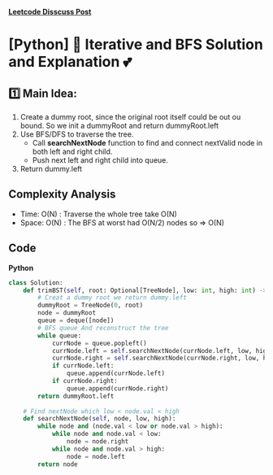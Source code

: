 **[Leetcode Disscuss Post](https://leetcode.com/problems/trim-a-binary-search-tree/discuss/1948345/Python-Iterative-and-BFS-Solution-and-Explanation)**
# [Python] 🌟 Iterative and BFS Solution and Explanation 💕
## 1️⃣ Main Idea:
1. Create a dummy root, since the original root itself could be out ou bound. So we init a dummyRoot and return dummyRoot.left
2. Use BFS/DFS to traverse the tree.
	* Call **searchNextNode** function to find and connect nextValid node in both left and right child.
	* Push next left and right child into queue.
3. Return dummy.left

## Complexity Analysis
* Time: O(N) : Traverse the whole tree take O(N)
* Space: O(N) : The BFS at worst had O(N/2) nodes so => O(N)

## Code

**Python**
```python
class Solution:
    def trimBST(self, root: Optional[TreeNode], low: int, high: int) -> Optional[TreeNode]:
        # Creat a dummy root we return dummy.left
        dummyRoot = TreeNode(0, root)
        node = dummyRoot
        queue = deque([node])
        # BFS queue And reconstruct the tree
        while queue:
            currNode = queue.popleft()
            currNode.left = self.searchNextNode(currNode.left, low, high)
            currNode.right = self.searchNextNode(currNode.right, low, high)
            if currNode.left:
                queue.append(currNode.left)
            if currNode.right:
                queue.append(currNode.right)
        return dummyRoot.left
    
    # Find nextNode which low < node.val < high
    def searchNextNode(self, node, low, high):
        while node and (node.val < low or node.val > high):
            while node and node.val < low:
                node = node.right
            while node and node.val > high:
                node = node.left
        return node
```
